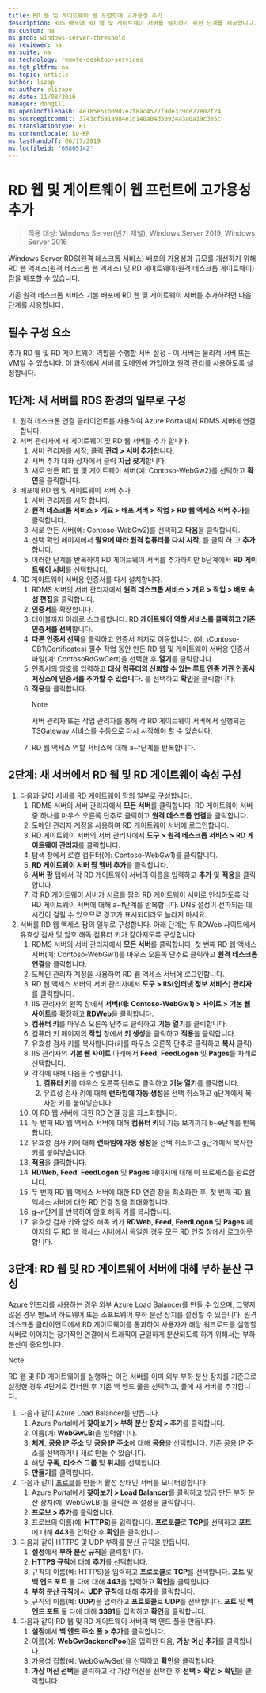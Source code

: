 ```yaml
---
title: RD 웹 및 게이트웨이 웹 프런트에 고가용성 추가
description: RDS 배포에 RD 웹 및 게이트웨이 서버를 설치하기 위한 단계를 제공합니다.
ms.custom: na
ms.prod: windows-server-threshold
ms.reviewer: na
ms.suite: na
ms.technology: remote-desktop-services
ms.tgt_pltfrm: na
ms.topic: article
author: lizap
ms.author: elizapo
ms.date: 11/08/2016
manager: dongill
ms.openlocfilehash: 4e185e51b09d2e2f8ac4527f9de339de27e02f24
ms.sourcegitcommit: 3743cf691a984e1d140a04d50924a3a0a19c3e5c
ms.translationtype: HT
ms.contentlocale: ko-KR
ms.lasthandoff: 06/17/2019
ms.locfileid: "66805142"
---
```

# <a name="add-high-availability-to-the-rd-web-and-gateway-web-front"></a>RD 웹 및 게이트웨이 웹 프런트에 고가용성 추가

>적용 대상: Windows Server(반기 채널), Windows Server 2019, Windows Server 2016


Windows Server RDS(원격 데스크톱 서비스) 배포의 가용성과 규모를 개선하기 위해 RD 웹 액세스(원격 데스크톱 웹 액세스) 및 RD 게이트웨이(원격 데스크톱 게이트웨이) 팜을 배포할 수 있습니다. 

기존 원격 데스크톱 서비스 기본 배포에 RD 웹 및 게이트웨이 서버를 추가하려면 다음 단계를 사용합니다.  

## <a name="pre-requisites"></a>필수 구성 요소

추가 RD 웹 및 RD 게이트웨이 역할을 수행할 서버 설정 - 이 서버는 물리적 서버 또는 VM일 수 있습니다. 이 과정에서 서버를 도메인에 가입하고 원격 관리를 사용하도록 설정합니다.

## <a name="step-1-configure-the-new-server-to-be-part-of-the-rds-environment"></a>1단계: 새 서버를 RDS 환경의 일부로 구성

1. 원격 데스크톱 연결 클라이언트를 사용하여 Azure Portal에서 RDMS 서버에 연결합니다.
2. 서버 관리자에 새 게이트웨이 및 RD 웹 서버를 추가 합니다.
    1. 서버 관리자를 시작, 클릭 **관리 > 서버 추가**합니다.   
    2. 서버 추가 대화 상자에서 클릭 **지금 찾기**합니다.   
    3. 새로 만든 RD 웹 및 게이트웨이 서버(예: Contoso-WebGw2)를 선택하고 **확인**을 클릭합니다.
3. 배포에 RD 웹 및 게이트웨이 서버 추가  
    1. 서버 관리자를 시작 합니다.  
    2. **원격 데스크톱 서비스 > 개요 > 배포 서버 > 작업 > RD 웹 액세스 서버 추가**를 클릭합니다.   
    3. 새로 만든 서버(예: Contoso-WebGw2)를 선택하고 **다음**을 클릭합니다.  
    4. 선택 확인 페이지에서 **필요에 따라 원격 컴퓨터를 다시 시작**, 를 클릭 하 고 **추가**합니다.  
    5. 이러한 단계를 반복하여 RD 게이트웨이 서버를 추가하지만 b단계에서 **RD 게이트웨이 서버**를 선택합니다.
4. RD 게이트웨이 서버용 인증서를 다시 설치합니다.
   1. RDMS 서버의 서버 관리자에서 **원격 데스크톱 서비스 > 개요 > 작업 > 배포 속성 편집**을 클릭합니다.  
   2. **인증서**를 확장합니다.  
   3. 테이블까지 아래로 스크롤합니다. RD **게이트웨이 역할 서비스를 클릭하고 기존 인증서를 선택**합니다.  
   4. **다른 인증서 선택**을 클릭하고 인증서 위치로 이동합니다. (예: \Contoso-CB1\Certificates) 필수 작업 동안 만든 RD 웹 및 게이트웨이 서버용 인증서 파일(예: ContosoRdGwCert)을 선택한 후 **열기**를 클릭합니다.  
   5. 인증서의 암호를 입력하고 **대상 컴퓨터의 신뢰할 수 있는 루트 인증 기관 인증서 저장소에 인증서를 추가할 수 있습니다.** 를 선택하고 **확인**을 클릭합니다.  
   6. **적용**을 클릭합니다.
      > [!NOTE] 
      > 서버 관리자 또는 작업 관리자를 통해 각 RD 게이트웨이 서버에서 실행되는 TSGateway 서비스를 수동으로 다시 시작해야 할 수 있습니다.
   7. RD 웹 액세스 역할 서비스에 대해 a~f단계를 반복합니다.

## <a name="step-2-configure-rd-web-and-rd-gateway-properties-on-the-new-server"></a>2단계: 새 서버에서 RD 웹 및 RD 게이트웨이 속성 구성
1. 다음과 같이 서버를 RD 게이트웨이 팜의 일부로 구성합니다.
    1.  RDMS 서버의 서버 관리자에서 **모든 서버**를 클릭합니다. RD 게이트웨이 서버 중 하나를 마우스 오른쪽 단추로 클릭하고 **원격 데스크톱 연결**을 클릭합니다.
    2.  도메인 관리자 계정을 사용하여 RD 게이트웨이 서버에 로그인합니다.  
    3.  RD 게이트웨이 서버의 서버 관리자에서 **도구 > 원격 데스크톱 서비스 > RD 게이트웨이 관리자**를 클릭합니다.  
    4.  탐색 창에서 로컬 컴퓨터(예: Contoso-WebGw1)를 클릭합니다.  
    5.  **RD 게이트웨이 서버 팜 멤버 추가**를 클릭합니다.  
    6.  **서버 팜** 탭에서 각 RD 게이트웨이 서버의 이름을 입력하고 **추가** 및 **적용**을 클릭합니다.  
    7.  각 RD 게이트웨이 서버가 서로를 팜의 RD 게이트웨이 서버로 인식하도록 각 RD 게이트웨이 서버에 대해 a~f단계를 반복합니다. DNS 설정이 전파되는 데 시간이 걸릴 수 있으므로 경고가 표시되더라도 놀라지 마세요.
2. 서버를 RD 웹 액세스 팜의 일부로 구성합니다. 아래 단계는 두 RDWeb 사이트에서 유효성 검사 및 암호 해독 컴퓨터 키가 같아지도록 구성합니다.
    1.  RDMS 서버의 서버 관리자에서 **모든 서버**를 클릭합니다. 첫 번째 RD 웹 액세스 서버(예: Contoso-WebGw1)를 마우스 오른쪽 단추로 클릭하고 **원격 데스크톱 연결**을 클릭합니다.  
    2.  도메인 관리자 계정을 사용하여 RD 웹 액세스 서버에 로그인합니다.  
    3.  RD 웹 액세스 서버의 서버 관리자에서 **도구 > IIS(인터넷 정보 서비스) 관리자**를 클릭합니다.  
    4.  IIS 관리자의 왼쪽 창에서 **서버(예: Contoso-WebGw1) > 사이트 > 기본 웹 사이트**를 확장하고 **RDWeb**을 클릭합니다.  
    5.  **컴퓨터 키**를 마우스 오른쪽 단추로 클릭하고 **기능 열기**를 클릭합니다.
    6.  컴퓨터 키 페이지의 **작업** 창에서 **키 생성**을 클릭하고 **적용**을 클릭합니다.
    7.  유효성 검사 키를 복사합니다(키를 마우스 오른쪽 단추로 클릭하고 **복사** 클릭).
    8.  IIS 관리자의 **기본 웹 사이트** 아래에서 **Feed**, **FeedLogon** 및 **Pages**를 차례로 선택합니다.
    9. 각각에 대해 다음을 수행합니다.
        1.  **컴퓨터 키**를 마우스 오른쪽 단추로 클릭하고 **기능 열기**를 클릭합니다.
        2.  유효성 검사 키에 대해 **런타임에 자동 생성**을 선택 취소하고 g단계에서 복사한 키를 붙여넣습니다.
    10.  이 RD 웹 서버에 대한 RD 연결 창을 최소화합니다.  
    11.  두 번째 RD 웹 액세스 서버에 대해 **컴퓨터 키**의 기능 보기까지 b~e단계를 반복합니다.
    12. 유효성 검사 키에 대해 **런타임에 자동 생성**을 선택 취소하고 g단계에서 복사한 키를 붙여넣습니다.
    13. **적용**을 클릭합니다.
    14. **RDWeb**, **Feed**, **FeedLogon** 및 **Pages** 페이지에 대해 이 프로세스를 완료합니다.
    15. 두 번째 RD 웹 액세스 서버에 대한 RD 연결 창을 최소화한 후, 첫 번째 RD 웹 액세스 서버에 대한 RD 연결 창을 최대화합니다.  
    16. g~n단계를 반복하여 암호 해독 키를 복사합니다.
    17. 유효성 검사 키와 암호 해독 키가 **RDWeb**, **Feed**, **FeedLogon** 및 **Pages** 페이지의 두 RD 웹 액세스 서버에서 동일한 경우 모든 RD 연결 창에서 로그아웃합니다.

## <a name="step-3-configure-load-balancing-for-the-rd-web-and-rd-gateway-servers"></a>3단계: RD 웹 및 RD 게이트웨이 서버에 대해 부하 분산 구성

Azure 인프라를 사용하는 경우 외부 Azure Load Balancer를 만들 수 있으며, 그렇지 않은 경우 별도의 하드웨어 또는 소프트웨어 부하 분산 장치를 설정할 수 있습니다. 원격 데스크톱 클라이언트에서 RD 게이트웨이를 통과하여 사용자가 해당 워크로드를 실행할 서버로 이어지는 장기적인 연결에서 트래픽이 균일하게 분산되도록 하기 위해서는 부하 분산이 중요합니다.

> [!NOTE] 
> RD 웹 및 RD 게이트웨이를 실행하는 이전 서버를 이미 외부 부하 분산 장치를 기준으로 설정한 경우 4단계로 건너뛴 후 기존 백 엔드 풀을 선택하고, 풀에 새 서버를 추가합니다.

1.  다음과 같이 Azure Load Balancer를 만듭니다.  
    1.  Azure Portal에서 **찾아보기 > 부하 분산 장치 > 추가**를 클릭합니다.  
    2.  이름(예: **WebGwLB**)을 입력합니다.  
    3.  **체계**, **공용 IP 주소** 및 **공용 IP 주소**에 대해 **공용**을 선택합니다. 기존 공용 IP 주소를 선택하거나 새로 만들 수 있습니다. 
    4.  해당 **구독**, **리소스 그룹** 및 **위치**를 선택합니다.
    5.  **만들기**를 클릭합니다.  
2. 다음과 같이 [프로브](https://azure.microsoft.com/documentation/articles/load-balancer-custom-probe-overview/)를 만들어 활성 상태인 서버를 모니터링합니다.  
    1.  Azure Portal에서 **찾아보기 > Load Balancer**를 클릭하고 방금 만든 부하 분산 장치(예: WebGwLB)를 클릭한 후 설정을 클릭합니다.  
    2.  **프로브 > 추가**를 클릭합니다.  
    3.  프로브의 이름(예: **HTTPS**)을 입력합니다. **프로토콜**로 **TCP**를 선택하고 **포트**에 대해 **443**을 입력한 후 **확인**을 클릭합니다.   
3.  다음과 같이 HTTPS 및 UDP 부하를 분산 규칙을 만듭니다.  
    1.  **설정**에서 **부하 분산 규칙**을 클릭합니다.  
    2.  **HTTPS 규칙**에 대해 **추가**를 선택합니다.  
    3.  규칙의 이름(예: HTTPS)을 입력하고 **프로토콜**로 **TCP**를 선택합니다. **포트** 및 **백 엔드 포트** 둘 다에 대해 **443**을 입력하고 **확인**을 클릭합니다.  
    4.  **부하 분산 규칙**에서 **UDP 규칙**에 대해 **추가**를 클릭합니다.  
    5.  규칙의 이름(예: **UDP**)을 입력하고 **프로토콜**로 **UDP**를 선택합니다. **포트** 및 **백 엔드 포트** 둘 다에 대해 **3391**을 입력하고 **확인**을 클릭합니다.  
4. 다음과 같이 RD 웹 및 RD 게이트웨이 서버의 백 엔드 풀을 만듭니다.
      1. **설정**에서 **백 엔드 주소 풀 > 추가**를 클릭합니다.   
      2. 이름(예: **WebGwBackendPool**)을 입력한 다음, **가상 머신 추가**를 클릭합니다.  
      3. 가용성 집합(예: WebGwAvSet)을 선택하고 **확인**을 클릭합니다.   
      4. **가상 머신 선택**을 클릭하고 각 가상 머신을 선택한 후 **선택 > 확인 > 확인**을 클릭합니다.
